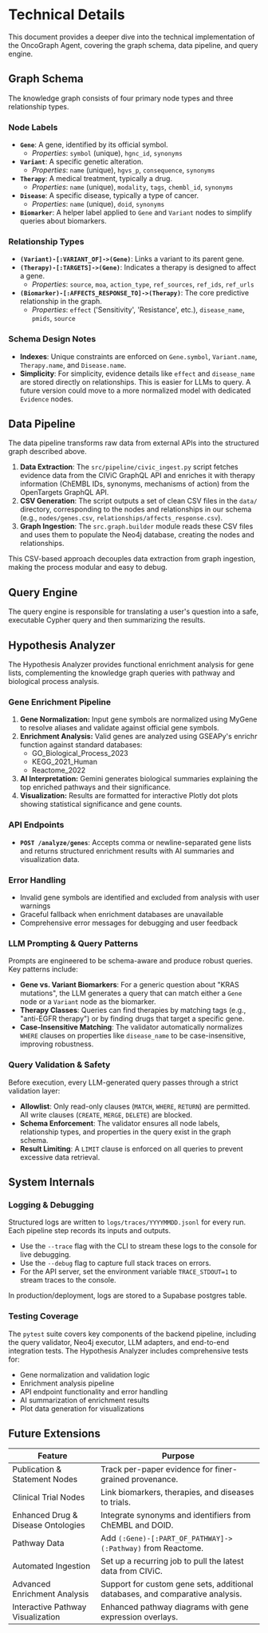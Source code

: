 # Technical Details

This document provides a deeper dive into the technical implementation of the OncoGraph Agent, covering the graph schema, data pipeline, and query engine.

## Graph Schema

The knowledge graph consists of four primary node types and three relationship types.

### Node Labels

- **`Gene`**: A gene, identified by its official symbol.
  - *Properties*: `symbol` (unique), `hgnc_id`, `synonyms`
- **`Variant`**: A specific genetic alteration.
  - *Properties*: `name` (unique), `hgvs_p`, `consequence`, `synonyms`
- **`Therapy`**: A medical treatment, typically a drug.
  - *Properties*: `name` (unique), `modality`, `tags`, `chembl_id`, `synonyms`
- **`Disease`**: A specific disease, typically a type of cancer.
  - *Properties*: `name` (unique), `doid`, `synonyms`
- **`Biomarker`**: A helper label applied to `Gene` and `Variant` nodes to simplify queries about biomarkers.

### Relationship Types

- **`(Variant)-[:VARIANT_OF]->(Gene)`**: Links a variant to its parent gene.
- **`(Therapy)-[:TARGETS]->(Gene)`**: Indicates a therapy is designed to affect a gene.
  - *Properties*: `source`, `moa`, `action_type`, `ref_sources`, `ref_ids`, `ref_urls`
- **`(Biomarker)-[:AFFECTS_RESPONSE_TO]->(Therapy)`**: The core predictive relationship in the graph.
  - *Properties*: `effect` ('Sensitivity', 'Resistance', etc.), `disease_name`, `pmids`, `source`

### Schema Design Notes

- **Indexes**: Unique constraints are enforced on `Gene.symbol`, `Variant.name`, `Therapy.name`, and `Disease.name`.
- **Simplicity**: For simplicity, evidence details like `effect` and `disease_name` are stored directly on relationships. This is easier for LLMs to query. A future version could move to a more normalized model with dedicated `Evidence` nodes.

## Data Pipeline

The data pipeline transforms raw data from external APIs into the structured graph described above.

1.  **Data Extraction**: The `src/pipeline/civic_ingest.py` script fetches evidence data from the CIViC GraphQL API and enriches it with therapy information (ChEMBL IDs, synonyms, mechanisms of action) from the OpenTargets GraphQL API.
2.  **CSV Generation**: The script outputs a set of clean CSV files in the `data/` directory, corresponding to the nodes and relationships in our schema (e.g., `nodes/genes.csv`, `relationships/affects_response.csv`).
3.  **Graph Ingestion**: The `src.graph.builder` module reads these CSV files and uses them to populate the Neo4j database, creating the nodes and relationships.

This CSV-based approach decouples data extraction from graph ingestion, making the process modular and easy to debug.

## Query Engine

The query engine is responsible for translating a user's question into a safe, executable Cypher query and then summarizing the results.

## Hypothesis Analyzer

The Hypothesis Analyzer provides functional enrichment analysis for gene lists, complementing the knowledge graph queries with pathway and biological process analysis.

### Gene Enrichment Pipeline

1. **Gene Normalization:** Input gene symbols are normalized using MyGene to resolve aliases and validate against official gene symbols.
2. **Enrichment Analysis:** Valid genes are analyzed using GSEAPy's enrichr function against standard databases:
   - GO_Biological_Process_2023
   - KEGG_2021_Human  
   - Reactome_2022
3. **AI Interpretation:** Gemini generates biological summaries explaining the top enriched pathways and their significance.
4. **Visualization:** Results are formatted for interactive Plotly dot plots showing statistical significance and gene counts.

### API Endpoints

- **`POST /analyze/genes`**: Accepts comma or newline-separated gene lists and returns structured enrichment results with AI summaries and visualization data.

### Error Handling

- Invalid gene symbols are identified and excluded from analysis with user warnings
- Graceful fallback when enrichment databases are unavailable
- Comprehensive error messages for debugging and user feedback

### LLM Prompting & Query Patterns

Prompts are engineered to be schema-aware and produce robust queries. Key patterns include:
-   **Gene vs. Variant Biomarkers**: For a generic question about "KRAS mutations", the LLM generates a query that can match either a `Gene` node or a `Variant` node as the biomarker.
-   **Therapy Classes**: Queries can find therapies by matching tags (e.g., "anti-EGFR therapy") or by finding drugs that target a specific gene.
-   **Case-Insensitive Matching**: The validator automatically normalizes `WHERE` clauses on properties like `disease_name` to be case-insensitive, improving robustness.

### Query Validation & Safety

Before execution, every LLM-generated query passes through a strict validation layer:
-   **Allowlist**: Only read-only clauses (`MATCH`, `WHERE`, `RETURN`) are permitted. All write clauses (`CREATE`, `MERGE`, `DELETE`) are blocked.
-   **Schema Enforcement**: The validator ensures all node labels, relationship types, and properties in the query exist in the graph schema.
-   **Result Limiting**: A `LIMIT` clause is enforced on all queries to prevent excessive data retrieval.

## System Internals

### Logging & Debugging

Structured logs are written to `logs/traces/YYYYMMDD.jsonl` for every run. Each pipeline step records its inputs and outputs.
-   Use the `--trace` flag with the CLI to stream these logs to the console for live debugging.
-   Use the `--debug` flag to capture full stack traces on errors.
-   For the API server, set the environment variable `TRACE_STDOUT=1` to stream traces to the console.

In production/deployment, logs are stored to a Supabase postgres table.


### Testing Coverage

The `pytest` suite covers key components of the backend pipeline, including the query validator, Neo4j executor, LLM adapters, and end-to-end integration tests. The Hypothesis Analyzer includes comprehensive tests for:

- Gene normalization and validation logic
- Enrichment analysis pipeline
- API endpoint functionality and error handling
- AI summarization of enrichment results
- Plot data generation for visualizations

## Future Extensions

| Feature                             | Purpose                                                     |
| ----------------------------------- | ----------------------------------------------------------- |
| Publication & Statement Nodes       | Track per-paper evidence for finer-grained provenance.      |
| Clinical Trial Nodes                | Link biomarkers, therapies, and diseases to trials.         |
| Enhanced Drug & Disease Ontologies | Integrate synonyms and identifiers from ChEMBL and DOID.    |
| Pathway Data                        | Add `(:Gene)-[:PART_OF_PATHWAY]->(:Pathway)` from Reactome. |
| Automated Ingestion                 | Set up a recurring job to pull the latest data from CIViC.  |
| Advanced Enrichment Analysis        | Support for custom gene sets, additional databases, and comparative analysis. |
| Interactive Pathway Visualization   | Enhanced pathway diagrams with gene expression overlays.    |

